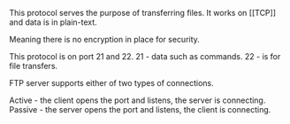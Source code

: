 This protocol serves the purpose of transferring files.
It works on [[TCP]] and data is in plain-text.

Meaning there is no encryption in place for security.

This protocol is on port 21 and 22.
21 - data such as commands.
22 - is for file transfers.

FTP server supports either of two types of connections.

Active - the client opens the port and listens, the server is connecting.
Passive - the server opens the port and listens, the client is connecting.

